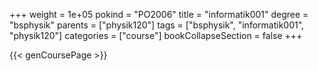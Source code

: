 +++
weight = 1e+05
pokind = "PO2006"
title = "informatik001"
degree = "bsphysik"
parents = ["physik120"]
tags = ["bsphysik", "informatik001", "physik120"]
categories = ["course"]
bookCollapseSection = false
+++

{{< genCoursePage >}}

